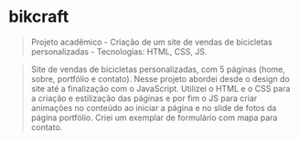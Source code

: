 # bikcraft
> Projeto acadêmico - Criação de um site de vendas de bicicletas personalizadas - Tecnologias: HTML, CSS, JS.

> Site de vendas de bicicletas personalizadas, com 5 páginas (home, sobre, portfólio e contato). Nesse projeto abordei desde o design do site até a finalização com o JavaScript.
  Utilizei o HTML e o CSS para a criação e estilização das páginas e por fim o JS para criar animações no conteúdo ao iniciar a página e no slide de fotos da página portfólio. Criei um exemplar de formulário com mapa para contato.
